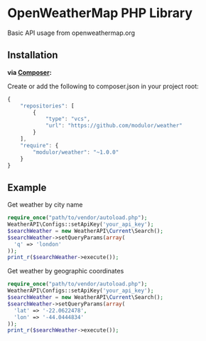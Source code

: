 # OpenWeatherMap PHP Library

Basic API usage from openweathermap.org

Installation
------------


**via [Composer](http://getcomposer.org/):**

Create or add the following to composer.json in your project root:
```javascript
{
    "repositories": [
        {
            "type": "vcs",
            "url": "https://github.com/modulor/weather"
        }
    ],
    "require": {
        "modulor/weather": "~1.0.0"
    }
}
```

Example
-------

Get weather by city name

```php
require_once("path/to/vendor/autoload.php");
WeatherAPI\Configs::setApiKey('your_api_key');
$searchWeather = new WeatherAPI\Current\Search();
$searchWeather->setQueryParams(array(
  'q' => 'london'
));
print_r($searchWeather->execute());
```

Get weather by geographic coordinates

```php
require_once("path/to/vendor/autoload.php");
WeatherAPI\Configs::setApiKey('your_api_key');
$searchWeather = new WeatherAPI\Current\Search();
$searchWeather->setQueryParams(array(
  'lat' => '-22.0622478',
  'lon' => '-44.0444834'
));
print_r($searchWeather->execute());
```